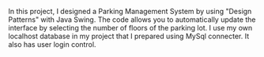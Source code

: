In this project, I designed a Parking Management System by using "Design Patterns" with Java Swing.
The code allows you to automatically update the interface by selecting the number of floors of the parking lot.
I use my own localhost database in my project that I prepared using MySql connecter.
It also has user login control.
